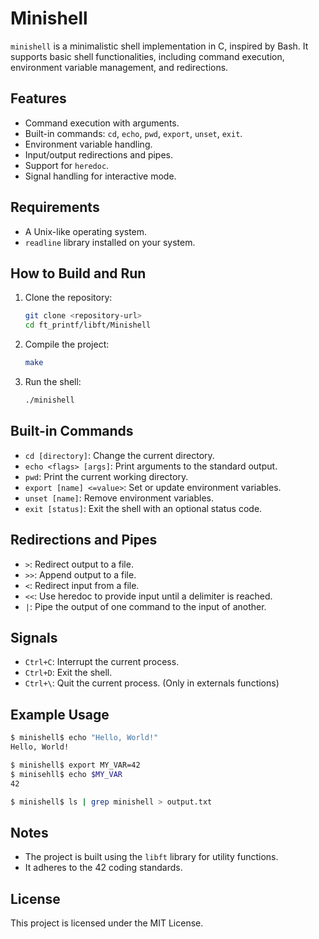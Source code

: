 # Minishell

`minishell` is a minimalistic shell implementation in C, inspired by Bash. It supports basic shell functionalities, including command execution, environment variable management, and redirections.

## Features
- Command execution with arguments.
- Built-in commands: `cd`, `echo`, `pwd`, `export`, `unset`, `exit`.
- Environment variable handling.
- Input/output redirections and pipes.
- Support for `heredoc`.
- Signal handling for interactive mode.

## Requirements
- A Unix-like operating system.
- `readline` library installed on your system.

## How to Build and Run
1. Clone the repository:
   ```bash
   git clone <repository-url>
   cd ft_printf/libft/Minishell
   ```

2. Compile the project:
   ```bash
   make
   ```

3. Run the shell:
   ```bash
   ./minishell
   ```

## Built-in Commands
- `cd [directory]`: Change the current directory.
- `echo <flags> [args]`: Print arguments to the standard output.
- `pwd`: Print the current working directory.
- `export [name] <=value>`: Set or update environment variables.
- `unset [name]`: Remove environment variables.
- `exit [status]`: Exit the shell with an optional status code.

## Redirections and Pipes
- `>`: Redirect output to a file.
- `>>`: Append output to a file.
- `<`: Redirect input from a file.
- `<<`: Use heredoc to provide input until a delimiter is reached.
- `|`: Pipe the output of one command to the input of another.

## Signals
- `Ctrl+C`: Interrupt the current process.
- `Ctrl+D`: Exit the shell.
- `Ctrl+\`: Quit the current process. (Only in externals functions)

## Example Usage
```bash
$ minishell$ echo "Hello, World!"
Hello, World!

$ minishell$ export MY_VAR=42
$ minisehll$ echo $MY_VAR
42

$ minishell$ ls | grep minishell > output.txt
```

## Notes
- The project is built using the `libft` library for utility functions.
- It adheres to the 42 coding standards.

## License
This project is licensed under the MIT License.
